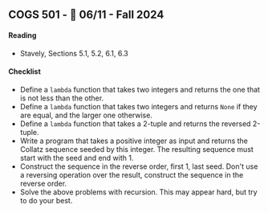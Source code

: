 COGS 501 - :calendar: 06/11 - Fall 2024
-----------------------------------------------

#### Reading
* Stavely, Sections 5.1, 5.2, 6.1, 6.3

#### Checklist 

* Define a `lambda` function that takes two integers and returns the one that is
    not less than the other.
* Define a `lambda` function that takes two integers and returns `None` if they
    are equal, and the larger one otherwise.
* Define a `lambda` function that takes a 2-tuple and returns the reversed
    2-tuple.
* Write a program that takes a positive integer as input and returns the Collatz
    sequence seeded by this integer. The resulting sequence must start with the
    seed and end with 1.
* Construct the sequence in the reverse order, first 1, last seed. Don't use a
    reversing operation over the result, construct the sequence in the reverse
    order.
* Solve the above problems with recursion. This may appear hard, but try to do
    your best.

